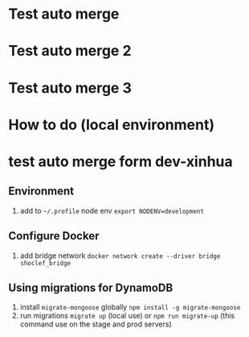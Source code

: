 # Test auto merge 
# Test auto merge 2
# Test auto merge 3 
# How to do (local environment)
# test auto merge form dev-xinhua

## Environment
1. add to `~/.profile` node env `export NODENV=development`

## Configure Docker

1. add bridge network `docker network create --driver bridge shoclef_bridge`

## Using migrations for DynamoDB

1. install `migrate-mongoose` globally `npm install -g migrate-mongoose`
2. run migrations `migrate up` (local use) or `npm run migrate-up` (this command use on the stage and prod servers)
